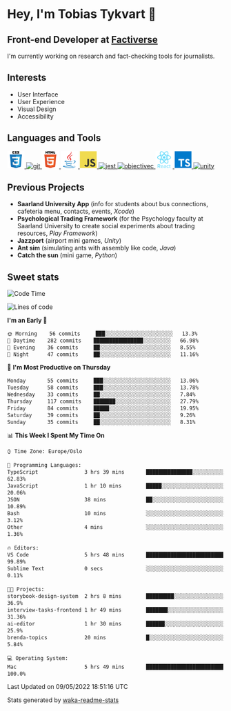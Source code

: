 # Hey, I'm Tobias Tykvart 🦉
## Front-end Developer at [Factiverse](https://www.factiverse.no/)

I'm currently working on research and fact-checking tools for journalists.

## Interests

- User Interface
- User Experience
- Visual Design
- Accessibility

## Languages and Tools
<p align="left"> <a href="https://www.w3schools.com/css/" target="_blank" rel="noreferrer"> <img src="https://raw.githubusercontent.com/devicons/devicon/master/icons/css3/css3-original-wordmark.svg" alt="css3" width="40" height="40"/> </a> <a href="https://git-scm.com/" target="_blank" rel="noreferrer"> <img src="https://www.vectorlogo.zone/logos/git-scm/git-scm-icon.svg" alt="git" width="40" height="40"/> </a> <a href="https://www.w3.org/html/" target="_blank" rel="noreferrer"> <img src="https://raw.githubusercontent.com/devicons/devicon/master/icons/html5/html5-original-wordmark.svg" alt="html5" width="40" height="40"/> </a> <a href="https://www.java.com" target="_blank" rel="noreferrer"> <img src="https://raw.githubusercontent.com/devicons/devicon/master/icons/java/java-original.svg" alt="java" width="40" height="40"/> </a> <a href="https://developer.mozilla.org/en-US/docs/Web/JavaScript" target="_blank" rel="noreferrer"> <img src="https://raw.githubusercontent.com/devicons/devicon/master/icons/javascript/javascript-original.svg" alt="javascript" width="40" height="40"/> </a> <a href="https://jestjs.io" target="_blank" rel="noreferrer"> <img src="https://www.vectorlogo.zone/logos/jestjsio/jestjsio-icon.svg" alt="jest" width="40" height="40"/> </a> <a href="https://developer.apple.com/library/archive/documentation/Cocoa/Conceptual/ProgrammingWithObjectiveC/Introduction/Introduction.html" target="_blank" rel="noreferrer"> <img src="https://www.vectorlogo.zone/logos/apple_objectivec/apple_objectivec-icon.svg" alt="objectivec" width="40" height="40"/> </a> <a href="https://reactjs.org/" target="_blank" rel="noreferrer"> <img src="https://raw.githubusercontent.com/devicons/devicon/master/icons/react/react-original-wordmark.svg" alt="react" width="40" height="40"/> </a> <a href="https://www.typescriptlang.org/" target="_blank" rel="noreferrer"> <img src="https://raw.githubusercontent.com/devicons/devicon/master/icons/typescript/typescript-original.svg" alt="typescript" width="40" height="40"/> </a> <a href="https://unity.com/" target="_blank" rel="noreferrer"> <img src="https://www.vectorlogo.zone/logos/unity3d/unity3d-icon.svg" alt="unity" width="40" height="40"/> </a> </p>

## Previous Projects

- **Saarland University App** (info for students about bus connections, cafeteria menu, contacts, events, *Xcode*)
- **Psychological Trading Framework** (for the Psychology faculty at Saarland University to create social experiments about trading resources, *Play Framework*)
- **Jazzport** (airport mini games, *Unity*)
- **Ant sim** (simulating ants with assembly like code, *Java*)
- **Catch the sun** (mini game, *Python*)

## Sweet stats

<!--START_SECTION:waka-->
![Code Time](http://img.shields.io/badge/Code%20Time-20%20hrs%2015%20mins-blue)

![Lines of code](https://img.shields.io/badge/From%20Hello%20World%20I%27ve%20Written--54%20Thousand%20lines%20of%20code-blue)

**I'm an Early 🐤** 

```text
🌞 Morning    56 commits     ███░░░░░░░░░░░░░░░░░░░░░░   13.3% 
🌆 Daytime    282 commits    ████████████████░░░░░░░░░   66.98% 
🌃 Evening    36 commits     ██░░░░░░░░░░░░░░░░░░░░░░░   8.55% 
🌙 Night      47 commits     ██░░░░░░░░░░░░░░░░░░░░░░░   11.16%

```
📅 **I'm Most Productive on Thursday** 

```text
Monday       55 commits     ███░░░░░░░░░░░░░░░░░░░░░░   13.06% 
Tuesday      58 commits     ███░░░░░░░░░░░░░░░░░░░░░░   13.78% 
Wednesday    33 commits     ██░░░░░░░░░░░░░░░░░░░░░░░   7.84% 
Thursday     117 commits    ███████░░░░░░░░░░░░░░░░░░   27.79% 
Friday       84 commits     █████░░░░░░░░░░░░░░░░░░░░   19.95% 
Saturday     39 commits     ██░░░░░░░░░░░░░░░░░░░░░░░   9.26% 
Sunday       35 commits     ██░░░░░░░░░░░░░░░░░░░░░░░   8.31%

```


📊 **This Week I Spent My Time On** 

```text
⌚︎ Time Zone: Europe/Oslo

💬 Programming Languages: 
TypeScript               3 hrs 39 mins       ███████████████░░░░░░░░░░   62.83% 
JavaScript               1 hr 10 mins        █████░░░░░░░░░░░░░░░░░░░░   20.06% 
JSON                     38 mins             ██░░░░░░░░░░░░░░░░░░░░░░░   10.89% 
Bash                     10 mins             ░░░░░░░░░░░░░░░░░░░░░░░░░   3.12% 
Other                    4 mins              ░░░░░░░░░░░░░░░░░░░░░░░░░   1.36%

🔥 Editors: 
VS Code                  5 hrs 48 mins       █████████████████████████   99.89% 
Sublime Text             0 secs              ░░░░░░░░░░░░░░░░░░░░░░░░░   0.11%

🐱‍💻 Projects: 
storybook-design-system  2 hrs 8 mins        █████████░░░░░░░░░░░░░░░░   36.9% 
interview-tasks-frontend 1 hr 49 mins        ███████░░░░░░░░░░░░░░░░░░   31.36% 
ai-editor                1 hr 30 mins        ██████░░░░░░░░░░░░░░░░░░░   25.9% 
brenda-topics            20 mins             █░░░░░░░░░░░░░░░░░░░░░░░░   5.84%

💻 Operating System: 
Mac                      5 hrs 49 mins       █████████████████████████   100.0%

```


 Last Updated on 09/05/2022 18:51:16 UTC
<!--END_SECTION:waka-->
Stats generated by [waka-readme-stats](https://github.com/anmol098/waka-readme-stats)
